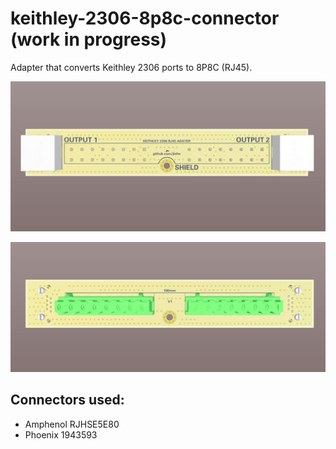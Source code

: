 # keithley-2306-8p8c-connector (work in progress)

Adapter that converts Keithley 2306 ports to 8P8C (RJ45).

![front](/images/front.PNG?raw=true)

![back](/images/back.PNG?raw=true)

## Connectors used:

- Amphenol RJHSE5E80
- Phoenix 1943593
